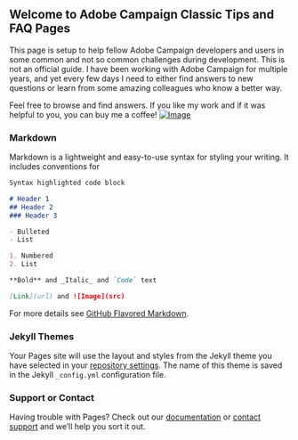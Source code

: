 ## Welcome to Adobe Campaign Classic Tips and FAQ Pages

This page is setup to help fellow Adobe Campaign developers and users in some common and not so common challenges during development. This is not an official guide.
I have been working with Adobe Campaign for multiple years, and yet every few days I need to either find answers to new questions or learn from some amazing colleagues who know a better way.

Feel free to browse and find answers. If you like my work and if it was helpful to you, you can buy me a coffee! [![Image](https://cdn.buymeacoffee.com/buttons/v2/default-yellow.png)](https://www.buymeacoffee.com/ankurmehrotra)


### Markdown

Markdown is a lightweight and easy-to-use syntax for styling your writing. It includes conventions for

```markdown
Syntax highlighted code block

# Header 1
## Header 2
### Header 3

- Bulleted
- List

1. Numbered
2. List

**Bold** and _Italic_ and `Code` text

[Link](url) and ![Image](src)
```

For more details see [GitHub Flavored Markdown](https://guides.github.com/features/mastering-markdown/).

### Jekyll Themes

Your Pages site will use the layout and styles from the Jekyll theme you have selected in your [repository settings](https://github.com/ankurmehrotra/Adobe-Campaign-Classic-Tips-and-FAQ/settings). The name of this theme is saved in the Jekyll `_config.yml` configuration file.

### Support or Contact

Having trouble with Pages? Check out our [documentation](https://docs.github.com/categories/github-pages-basics/) or [contact support](https://github.com/contact) and we’ll help you sort it out.
